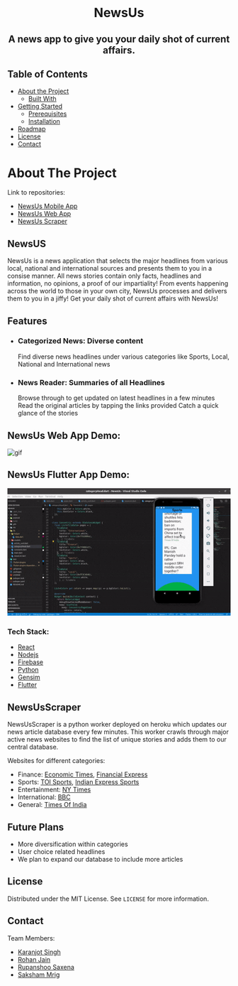

<br />
<p align="center">

  <h1 align="center">NewsUs</h1>

  <h2 align="center">
    A news app to give you your daily shot of current affairs.
  </h2>
</p>



<!-- TABLE OF CONTENTS -->
## Table of Contents

* [About the Project](#about-the-project)
  * [Built With](#built-with)
* [Getting Started](#getting-started)
  * [Prerequisites](#prerequisites)
  * [Installation](#installation)
* [Roadmap](#Future-Plans)
* [License](#license)
* [Contact](#contact)



<!-- ABOUT THE PROJECT -->
# About The Project
Link to repositories:

- [NewsUs Mobile App]( https://github.com/CryptonReturns/NewsUsApp)
- [NewsUs Web App](https://github.com/CryptonReturns/NewsUsWeb)
- [NewsUs Scraper](https://github.com/CryptonReturns/NewsUsScraper)
## NewsUS
NewsUs is a news application that selects the major headlines from various local, national and international sources and presents them to you in a consise manner. All news stories contain only facts, headlines and information, no opinions, a proof of our impartiality! 
From events happening across the world to those in your own city, NewsUs processes and delivers them to you in a jiffy!
Get your daily shot of current affairs with NewsUs!

## Features
- ### Categorized News: Diverse content
	Find diverse news headlines under various categories like Sports, Local, National and International news
- ### News Reader: Summaries of all Headlines
	Browse through to get updated on latest headlines in a few minutes
	Read the original articles by tapping the links provided
	Catch a quick glance of the stories
## NewsUs Web App Demo:
![gif](Website.gif)

## NewsUs Flutter App Demo:
![gif](App.gif)
### Tech Stack:
- [React](https://reactjs.org/)
- [Nodejs](https://nodejs.org)
- [Firebase](https://firebase.google.com)
- [Python](https://www.python.org)
- [Gensim]()
- [Flutter](https://flutter.dev)
## NewsUsScraper
NewsUsScraper is a python worker deployed on heroku which updates our news article database every few minutes. This worker crawls through major active news websites to find the list of unique stories and adds them to our central database. 

Websites for different categories:

- Finance: [Economic Times](https://economictimes.indiatimes.com/news/economy), [Financial Express](https://www.financialexpress.com/economy/)
- Sports: [TOI Sports](https://timesofindia.indiatimes.com), [Indian Express Sports](https://indianexpress.com/section/sports/)
- Entertainment: [NY Times](https://www.nytimes.com/section/arts/television)
- International: [BBC](https://www.bbc.com/news)
- General: [Times Of India](https://timesofindia.indiatimes.com)



<!-- ROADMAP -->
## Future Plans
- More diversification within categories
- User choice related headlines
- We plan to expand our database to include more articles 

<!-- LICENSE -->
## License

Distributed under the MIT License. See `LICENSE` for more information.



<!-- CONTACT -->
## Contact
Team Members:
- [Karanjot Singh](https://github.com/Karanjot-singh)
- [Rohan Jain ](https://github.com/rohanj-02)
- [Rupanshoo Saxena](https://github.com/rupanshoo)
- [Saksham Mrig](https://github.com/sksum)


